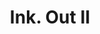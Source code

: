---
layout: page_out
title: "Ink. Out II"
location:
  address: 218 W 15th St, NY, NY
  latitude: 40.7396183
  longitude: -74.00017439999999
---